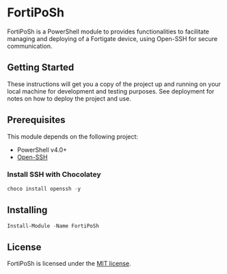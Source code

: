 # FortiPoSh

FortiPoSh is a PowerShell module to provides functionalities to facilitate managing and deploying of a Fortigate device, using Open-SSH for secure communication.

## Getting Started

These instructions will get you a copy of the project up and running on your local machine for development and testing purposes. See deployment for notes on how to deploy the project and use.

## Prerequisites

This module depends on the following project:

* PowerShell v4.0+
* [Open-SSH](https://www.openssh.com/)

### Install SSH with Chocolatey

```powershell
choco install openssh -y
```
## Installing

```powershell
Install-Module -Name FortiPoSh
```

## License

FortiPoSh is licensed under the [MIT license](https://github.com/vmsilvamolina/FortiPoSh/blob/master/LICENSE).

